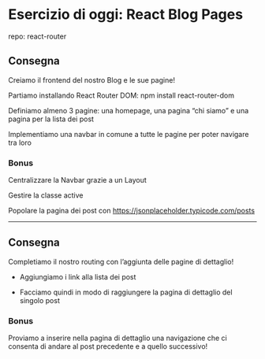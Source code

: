 # Esercizio di oggi: React Blog Pages
repo: react-router

## Consegna

Creiamo il frontend del nostro Blog e le sue pagine!

Partiamo installando React Router DOM: npm install react-router-dom

Definiamo almeno 3 pagine: una homepage, una pagina “chi siamo” e una pagina per la lista dei post

Implementiamo una navbar in comune a tutte le pagine per poter navigare tra loro

### Bonus

Centralizzare la Navbar grazie a un Layout

Gestire la classe active

Popolare la pagina dei post con https://jsonplaceholder.typicode.com/posts

----

## Consegna

Completiamo il nostro routing con l’aggiunta delle pagine di dettaglio!

- Aggiungiamo i link alla lista dei post

- Facciamo quindi in modo di raggiungere la pagina di dettaglio del singolo post

### Bonus

Proviamo a inserire nella pagina di dettaglio una navigazione che ci consenta di andare al post precedente e a quello successivo!


